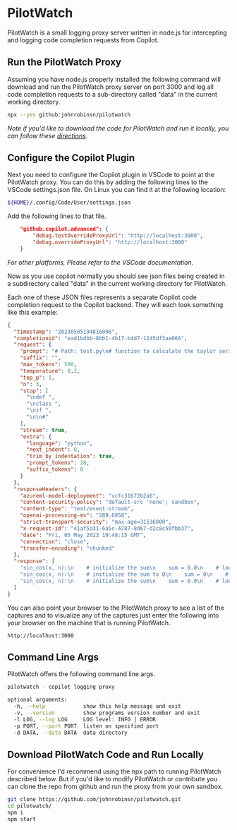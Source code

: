 # PilotWatch

PilotWatch is a small logging proxy server written in node.js for intercepting and logging code completion requests from Copilot.

## Run the PilotWatch Proxy
Assuming you have node.js properly installed the following command will download and run the PilotWatch proxy server on port 3000 and log all code completion requests to a sub-directory called "data" in the current working directory.

```bash
npx --yes github:johnrobinsn/pilotwatch
```
_Note if you'd like to download the code for PilotWatch and run it locally, you can follow these [directions](#Download-PilotWatch-Code-and-Run-Locally)._

## Configure the Copilot Plugin
Next you need to configure the Copilot plugin in VSCode to point at the PilotWatch proxy.  You can do this by adding the following lines to the VSCode settings.json file.  On Linux you can find it at the following location:

```bash
${HOME}/.config/Code/User/settings.json
```
Add the following lines to that file.
```json
    "github.copilot.advanced": {
        "debug.testOverrideProxyUrl": "http://localhost:3000",
        "debug.overrideProxyUrl": "http://localhost:3000"
    }
```
_For other platforms, Please refer to the VSCode documentation._

Now as you use copilot normally you should see json files being created in a subdirectory called "data" in the current working directory for PilotWatch.

Each one of these JSON files represents a separate Copilot code completion request to the Copilot backend.  They will each look something like this example:

```JSON
{
  "timestamp": "20230505194816096",
  "completionid": "ead1bdbb-8bb1-4b17-b4d7-1245df3ae066",
  "request": {
    "prompt": "# Path: test.py\n# function to calculate the taylor series of sin(x) and cos(x)\ndef ",
    "suffix": "",
    "max_tokens": 500,
    "temperature": 0.2,
    "top_p": 1,
    "n": 3,
    "stop": [
      "\ndef ",
      "\nclass ",
      "\nif ",
      "\n\n#"
    ],
    "stream": true,
    "extra": {
      "language": "python",
      "next_indent": 0,
      "trim_by_indentation": true,
      "prompt_tokens": 28,
      "suffix_tokens": 0
    }
  },
  "responseHeaders": {
    "azureml-model-deployment": "xcfc31672b2a6",
    "content-security-policy": "default-src 'none'; sandbox",
    "content-type": "text/event-stream",
    "openai-processing-ms": "289.6858",
    "strict-transport-security": "max-age=31536000",
    "x-request-id": "41af5a31-6a5c-4787-8d67-d2c8c50fbb37",
    "date": "Fri, 05 May 2023 19:48:15 GMT",
    "connection": "close",
    "transfer-encoding": "chunked"
  },
  "response": [
    "sin_cos(x, n):\n    # initialize the sum\n    sum = 0.0\n    # loop over the first n terms in the sum\n    for i in range(n):\n        # calculate the ith term\n        term = ((-1)**i)*(x**(2*i+1))/math.factorial(2*i+1)\n        # add the ith term to the sum\n        sum += term\n    # return the sum\n    return sum",
    "sin_cos(x, n):\n    # initialize the sum to 0\n    sum = 0\n    # loop over the number of terms in the series\n    for i in range(n):\n        # calculate the numerator\n        num = (-1)**i * x**(2*i + 1)\n        # calculate the denominator\n        den = factorial(2*i + 1)\n        # add the term to the sum\n        sum += num / den\n    # return the sum\n    return sum",
    "sin_cos(x, n):\n    # initialize the sum\n    sum = 0.0\n    # loop over the first n terms in the series\n    for i in range(n):\n        # calculate the ith term in the series\n        term = ((-1)**i)*(x**(2*i+1))/math.factorial(2*i+1)\n        # add the term to the sum\n        sum += term\n    # return the sum\n    return sum"
  ]
}
```

You can also point your browser to the PilotWatch proxy to see a list of the captures and to visualize any of the captures just enter the following into your browser on the machine that is running PilotWatch.

```
http://localhost:3000
```


## Command Line Args

PilotWatch offers the following command line args.

```bash
pilotwatch - copilot logging proxy

optional arguments:
  -h, --help            show this help message and exit
  -v, --version         show programs version number and exit
  -l LOG, --log LOG     LOG level: INFO | ERROR
  -p PORT, --port PORT  listen on specified port
  -d DATA, --data DATA  data directory
```

## Download PilotWatch Code and Run Locally

For convenience I'd recommend using the npx path to running PilotWatch described below.  But if you'd like to modify PilotWatch or contribute you can clone the repo from github and run the proxy from your own sandbox.

```bash
git clone https://github.com/johnrobinsn/pilotwatch.git
cd pilotwatch/
npm i
npm start
```
